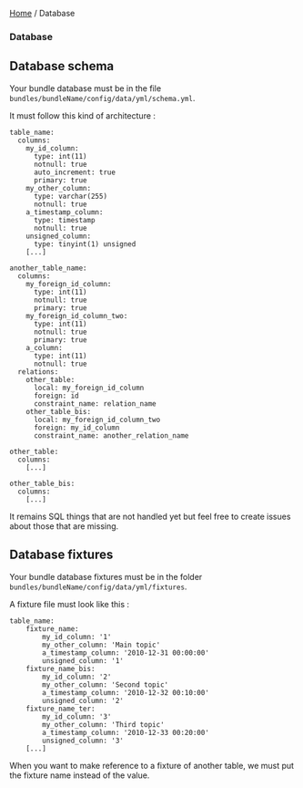 [Home](../README.md) / Database

### Database

## Database schema

Your bundle database must be in the file `bundles/bundleName/config/data/yml/schema.yml`.

It must follow this kind of architecture :

    table_name: 
      columns:
        my_id_column:
          type: int(11)
          notnull: true
          auto_increment: true
          primary: true
        my_other_column:
          type: varchar(255)
          notnull: true
        a_timestamp_column:
          type: timestamp
          notnull: true
        unsigned_column:
          type: tinyint(1) unsigned
        [...]
    
    another_table_name: 
      columns:
        my_foreign_id_column:
          type: int(11)
          notnull: true
          primary: true
        my_foreign_id_column_two:
          type: int(11)
          notnull: true
          primary: true
        a_column:
          type: int(11)
          notnull: true
      relations:
        other_table:
          local: my_foreign_id_column
          foreign: id
          constraint_name: relation_name
        other_table_bis:
          local: my_foreign_id_column_two
          foreign: my_id_column
          constraint_name: another_relation_name
    
    other_table: 
      columns:
        [...]
    
    other_table_bis: 
      columns:
        [...]

It remains SQL things that are not handled yet but feel free to create issues about those that are missing.

## Database fixtures

Your bundle database fixtures must be in the folder `bundles/bundleName/config/data/yml/fixtures`.

A fixture file must look like this :

    table_name: 
        fixture_name:
            my_id_column: '1'
            my_other_column: 'Main topic'
            a_timestamp_column: '2010-12-31 00:00:00'
            unsigned_column: '1'
        fixture_name_bis:
            my_id_column: '2'
            my_other_column: 'Second topic'
            a_timestamp_column: '2010-12-32 00:10:00'
            unsigned_column: '2'
        fixture_name_ter:
            my_id_column: '3'
            my_other_column: 'Third topic'
            a_timestamp_column: '2010-12-33 00:20:00'
            unsigned_column: '3'
        [...]

When you want to make reference to a fixture of another table, we must put the fixture name instead of the value.